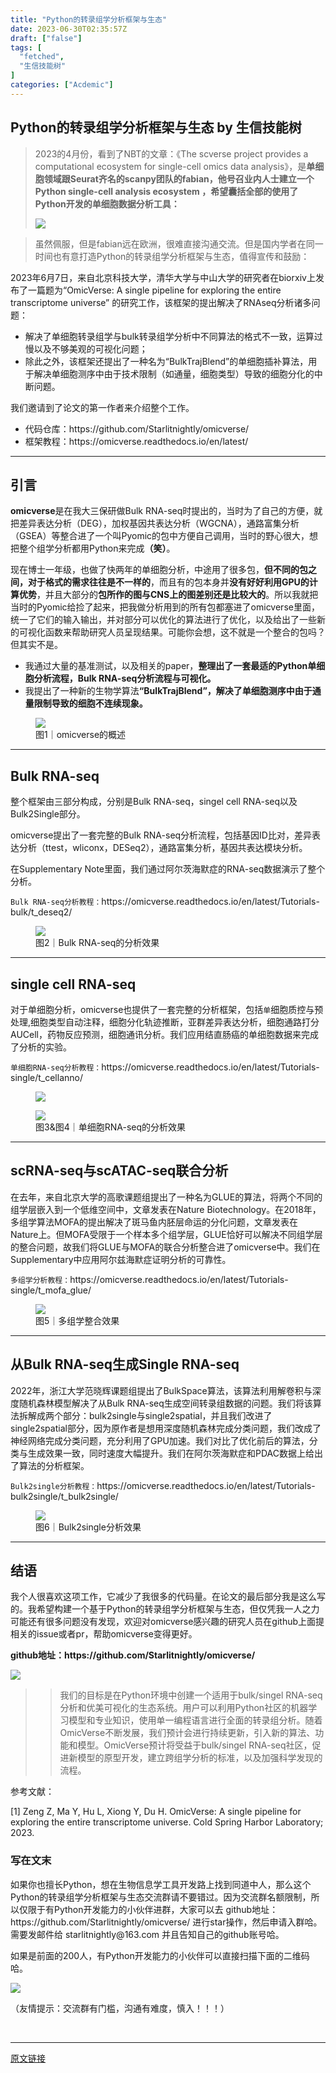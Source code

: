 ```yaml
---
title: "Python的转录组学分析框架与生态"
date: 2023-06-30T02:35:57Z
draft: ["false"]
tags: [
  "fetched",
  "生信技能树"
]
categories: ["Acdemic"]
---
```

Python的转录组学分析框架与生态 by 生信技能树
------
<div><section data-tool="mdnice编辑器" data-website="https://www.mdnice.com"><blockquote data-tool="mdnice编辑器"><p>2023的4月份，看到了NBT的文章：《The scverse project provides a computational ecosystem for single-cell omics data analysis》，是<strong>单细胞领域跟Seurat齐名的scanpy团队的fabian，他号召业内人士建立一个 Python single-cell analysis ecosystem ，希望囊括全部的使用了Python开发的单细胞数据分析工具：</strong></p><p><img data-galleryid="" data-ratio="0.7145631067961165" data-s="300,640" data-src="https://mmbiz.qpic.cn/mmbiz_png/cZNhZQ6j4wwxkUGz7SOz2zKw1q2aapZpdNeL05gb8pY5L59YOoNkzeiaibdic0dQ93JHIicicbibxMiaYnd0nvYBRDTqQ/640?wx_fmt=png" data-type="png" data-w="1030" src="https://mmbiz.qpic.cn/mmbiz_png/cZNhZQ6j4wwxkUGz7SOz2zKw1q2aapZpdNeL05gb8pY5L59YOoNkzeiaibdic0dQ93JHIicicbibxMiaYnd0nvYBRDTqQ/640?wx_fmt=png"></p></blockquote><blockquote data-tool="mdnice编辑器">虽然佩服，但是fabian远在欧洲，很难直接沟通交流。但是国内学者在同一时间也有意打造Python的转录组学分析框架与生态，值得宣传和鼓励：<span></span></blockquote></section><p data-tool="mdnice编辑器">2023年6月7日，来自北京科技大学，清华大学与中山大学的研究者在biorxiv上发布了一篇题为“OmicVerse: A single pipeline for exploring the entire transcriptome universe” 的研究工作，<span>该框架的提出解决了RNAseq分析诸多问题：</span></p><ul data-tool="mdnice编辑器"><li><section><span>解决了单细胞转录组学与bulk转录组学分析中不同算法的格式不一致，运算过慢以及不够美观的可视化问题；</span></section></li><li><section><span>除此之外，该框架还提出了一种名为“BulkTrajBlend”的单细胞插补算法，用于解决单细胞测序中由于技术限制（如通量，细胞类型）导致的细胞分化的中断问题。</span></section></li></ul><p data-tool="mdnice编辑器">我们邀请到了论文的第一作者来介绍整个工作。</p><ul data-tool="mdnice编辑器"><li><section>代码仓库：https://github.com/Starlitnightly/omicverse/</section></li><li><section>框架教程：https://omicverse.readthedocs.io/en/latest/</section></li></ul><hr data-tool="mdnice编辑器"><h2 data-tool="mdnice编辑器"><span>引言</span></h2><p data-tool="mdnice编辑器"><span><strong>omicverse</strong></span>是在我大三保研做Bulk RNA-seq时提出的，当时为了自己的方便，就把差异表达分析（DEG），加权基因共表达分析（WGCNA），通路富集分析（GSEA）等整合进了一个叫Pyomic的包中方便自己调用，当时的野心很大，想把整个组学分析都用Python来完成<strong>（笑）</strong>。</p><p data-tool="mdnice编辑器">现在博士一年级，也做了快两年的单细胞分析，中途用了很多包，<strong>但不同的包之间，对于格式的需求往往是不一样的</strong>，而且有的包本身并<strong>没有好好利用GPU的计算优势</strong>，并且大部分的<strong>包所作的图与CNS上的图差别还是比较大的</strong>。所以我就把当时的Pyomic给捡了起来，把我做分析用到的所有包都塞进了omicverse里面，统一了它们的输入输出，并对部分可以优化的算法进行了优化，以及给出了一些新的可视化函数来帮助研究人员呈现结果。可能你会想，这不就是一个整合的包吗？但其实不是。</p><ul data-tool="mdnice编辑器"><li><section>我通过大量的基准测试，以及相关的paper，<strong>整理出了一套最适的Python单细胞分析流程，Bulk RNA-seq分析流程与可视化。</strong></section></li><li><section>我提出了一种新的生物学算法<strong>“BulkTrajBlend”，解决了单细胞测序中由于通量限制导致的细胞不连续现象。</strong></section></li></ul><figure data-tool="mdnice编辑器"><img data-backh="274" data-backw="474" data-ratio="0.5787037037037037" data-src="https://mmbiz.qpic.cn/sz_mmbiz_png/UGxk62Z8n3QHGW7ib5P0WAZYibnUrjysYngu7pnUkWib6qIBxZtGZLlufiaXBaD8jXpVIO9VLibroJUfU55ibMLRMyKg/640?wx_fmt=png&amp;wxfrom=5&amp;wx_lazy=1&amp;wx_co=1" data-type="png" data-w="1080" src="https://mmbiz.qpic.cn/sz_mmbiz_png/UGxk62Z8n3QHGW7ib5P0WAZYibnUrjysYngu7pnUkWib6qIBxZtGZLlufiaXBaD8jXpVIO9VLibroJUfU55ibMLRMyKg/640?wx_fmt=png&amp;wxfrom=5&amp;wx_lazy=1&amp;wx_co=1"><figcaption>图1｜omicverse的概述</figcaption></figure><hr data-tool="mdnice编辑器"><h2 data-tool="mdnice编辑器"><span>Bulk RNA-seq</span></h2><p data-tool="mdnice编辑器">整个框架由三部分构成，分别是Bulk RNA-seq，singel cell RNA-seq以及Bulk2Single部分。</p><p data-tool="mdnice编辑器">omicverse提出了一套完整的Bulk RNA-seq分析流程，包括基因ID比对，差异表达分析（ttest，wliconx，DESeq2），通路富集分析，基因共表达模块分析。</p><p data-tool="mdnice编辑器">在Supplementary Note里面，我们通过阿尔茨海默症的RNA-seq数据演示了整个分析。</p><p data-tool="mdnice编辑器"><code>Bulk RNA-seq分析教程：</code>https://omicverse.readthedocs.io/en/latest/Tutorials-bulk/t_deseq2/</p><figure data-tool="mdnice编辑器"><img data-backh="340" data-backw="474" data-ratio="0.7175925925925926" data-src="https://mmbiz.qpic.cn/sz_mmbiz_png/UGxk62Z8n3QHGW7ib5P0WAZYibnUrjysYnAc8DWmS5f43oMzhb4BblJEu50za7aDoEv6YKFGYky9OImXH122dzCQ/640?wx_fmt=png&amp;wxfrom=5&amp;wx_lazy=1&amp;wx_co=1" data-type="png" data-w="1080" src="https://mmbiz.qpic.cn/sz_mmbiz_png/UGxk62Z8n3QHGW7ib5P0WAZYibnUrjysYnAc8DWmS5f43oMzhb4BblJEu50za7aDoEv6YKFGYky9OImXH122dzCQ/640?wx_fmt=png&amp;wxfrom=5&amp;wx_lazy=1&amp;wx_co=1"><figcaption>图2｜Bulk RNA-seq的分析效果</figcaption></figure><hr data-tool="mdnice编辑器"><h2 data-tool="mdnice编辑器"><span>single cell RNA-seq</span></h2><p data-tool="mdnice编辑器">对于单细胞分析，omicverse也提供了一套完整的分析框架，包括<code>单</code>细胞质控与预处理,细胞类型自动注释，细胞分化轨迹推断，亚群差异表达分析，细胞通路打分AUCell，药物反应预测，细胞通讯分析。我们应用结直肠癌的单细胞数据来完成了分析的实验。</p><p data-tool="mdnice编辑器"><code>单细胞RNA-seq分析教程：</code>https://omicverse.readthedocs.io/en/latest/Tutorials-single/t_cellanno/</p><figure data-tool="mdnice编辑器"><img data-backh="259" data-backw="474" data-ratio="0.5453703703703704" data-src="https://mmbiz.qpic.cn/sz_mmbiz_png/UGxk62Z8n3QHGW7ib5P0WAZYibnUrjysYn464LxIEyUtu27qiaibt6HRWADB53ascFXicGRN73uliaXrjA9MYaVx6c2w/640?wx_fmt=png&amp;wxfrom=5&amp;wx_lazy=1&amp;wx_co=1" data-type="png" data-w="1080" src="https://mmbiz.qpic.cn/sz_mmbiz_png/UGxk62Z8n3QHGW7ib5P0WAZYibnUrjysYn464LxIEyUtu27qiaibt6HRWADB53ascFXicGRN73uliaXrjA9MYaVx6c2w/640?wx_fmt=png&amp;wxfrom=5&amp;wx_lazy=1&amp;wx_co=1"></figure><figure data-tool="mdnice编辑器"><img data-backh="397" data-backw="474" data-ratio="0.837037037037037" data-src="https://mmbiz.qpic.cn/sz_mmbiz_png/UGxk62Z8n3QHGW7ib5P0WAZYibnUrjysYnUJz03vNdNXPViaNOibRKeX0GJcXicU6to7MmosibuPE2ubI6jOp3mPhyZQ/640?wx_fmt=png&amp;wxfrom=5&amp;wx_lazy=1&amp;wx_co=1" data-type="png" data-w="1080" src="https://mmbiz.qpic.cn/sz_mmbiz_png/UGxk62Z8n3QHGW7ib5P0WAZYibnUrjysYnUJz03vNdNXPViaNOibRKeX0GJcXicU6to7MmosibuPE2ubI6jOp3mPhyZQ/640?wx_fmt=png&amp;wxfrom=5&amp;wx_lazy=1&amp;wx_co=1"><figcaption>图3&amp;图4｜单细胞RNA-seq的分析效果</figcaption></figure><hr data-tool="mdnice编辑器"><h2 data-tool="mdnice编辑器"><span>scRNA-seq与scATAC-seq联合分析</span></h2><p data-tool="mdnice编辑器">在去年，来自北京大学的高歌课题组提出了一种名为GLUE的算法，将两个不同的组学层嵌入到一个低维空间中，文章发表在Nature Biotechnology。在2018年，多组学算法MOFA的提出解决了斑马鱼内胚层命运的分化问题，文章发表在Nature上。但MOFA受限于一个样本多个组学层，GLUE恰好可以解决不同组学层的整合问题，故我们将GLUE与MOFA的联合分析整合进了omicverse中。我们在Supplementary中应用阿尔兹海默症证明分析的可靠性。</p><p data-tool="mdnice编辑器"><code>多组学分析教程：</code>https://omicverse.readthedocs.io/en/latest/Tutorials-single/t_mofa_glue/</p><figure data-tool="mdnice编辑器"><img data-backh="285" data-backw="474" data-ratio="0.6018518518518519" data-src="https://mmbiz.qpic.cn/sz_mmbiz_png/UGxk62Z8n3QHGW7ib5P0WAZYibnUrjysYn6LzyKHm3VQHibZlm7avHqY1qyICzrEgbbRWIEhibjjumev9iawwWQJbYA/640?wx_fmt=png&amp;wxfrom=5&amp;wx_lazy=1&amp;wx_co=1" data-type="png" data-w="1080" src="https://mmbiz.qpic.cn/sz_mmbiz_png/UGxk62Z8n3QHGW7ib5P0WAZYibnUrjysYn6LzyKHm3VQHibZlm7avHqY1qyICzrEgbbRWIEhibjjumev9iawwWQJbYA/640?wx_fmt=png&amp;wxfrom=5&amp;wx_lazy=1&amp;wx_co=1"><figcaption>图5｜多组学整合效果</figcaption></figure><hr data-tool="mdnice编辑器"><h2 data-tool="mdnice编辑器"><span>从Bulk RNA-seq生成Single RNA-seq</span></h2><p data-tool="mdnice编辑器">2022年，浙江大学范晓辉课题组提出了BulkSpace算法，该算法利用解卷积与深度随机森林模型解决了从Bulk RNA-seq生成空间转录组数据的问题。我们将该算法拆解成两个部分：bulk2single与single2spatial，并且我们改进了single2spatial部分，因为原作者是想用深度随机森林完成分类问题，我们改成了神经网络完成分类问题，充分利用了GPU加速。我们对比了优化前后的算法，分类与生成效果一致，同时速度大幅提升。我们在阿尔茨海默症和PDAC数据上给出了算法的分析框架。</p><p data-tool="mdnice编辑器"><code>Bulk2single分析教程：</code>https://omicverse.readthedocs.io/en/latest/Tutorials-bulk2single/t_bulk2single/</p><figure data-tool="mdnice编辑器"><img data-backh="353" data-backw="474" data-ratio="0.7444444444444445" data-src="https://mmbiz.qpic.cn/sz_mmbiz_png/UGxk62Z8n3QHGW7ib5P0WAZYibnUrjysYne3qcvdic8icylAH0OXKSUdEgkzIYtwrcUDSl5m8MHmOALgycWgN5LicWw/640?wx_fmt=png&amp;wxfrom=5&amp;wx_lazy=1&amp;wx_co=1" data-type="png" data-w="1080" src="https://mmbiz.qpic.cn/sz_mmbiz_png/UGxk62Z8n3QHGW7ib5P0WAZYibnUrjysYne3qcvdic8icylAH0OXKSUdEgkzIYtwrcUDSl5m8MHmOALgycWgN5LicWw/640?wx_fmt=png&amp;wxfrom=5&amp;wx_lazy=1&amp;wx_co=1"><figcaption>图6｜Bulk2single分析效果</figcaption></figure><hr data-tool="mdnice编辑器"><h2 data-tool="mdnice编辑器"><span>结语</span></h2><p data-tool="mdnice编辑器">我个人很喜欢这项工作，它减少了我很多的代码量。在论文的最后部分我是这么写的。我希望构建一个基于Python的转录组学分析框架与生态，但仅凭我一人之力可能还有很多问题没有发现，欢迎对omicverse感兴趣的研究人员在github上面提相关的issue或者pr，帮助omicverse变得更好。</p><p data-tool="mdnice编辑器"><span><strong>github地址：https://github.com/Starlitnightly/omicverse/</strong></span></p><p><img data-galleryid="" data-ratio="0.6648148148148149" data-s="300,640" data-src="https://mmbiz.qpic.cn/mmbiz_png/cZNhZQ6j4wwxkUGz7SOz2zKw1q2aapZpy07ybq1egMbduLQnHp5SpdSfarW0icmjg3jmTJibAWrt9iaib1Tp4icKAsg/640?wx_fmt=png" data-type="png" data-w="1080" src="https://mmbiz.qpic.cn/mmbiz_png/cZNhZQ6j4wwxkUGz7SOz2zKw1q2aapZpy07ybq1egMbduLQnHp5SpdSfarW0icmjg3jmTJibAWrt9iaib1Tp4icKAsg/640?wx_fmt=png"></p><blockquote data-tool="mdnice编辑器"><blockquote><p>我们的目标是在Python环境中创建一个适用于bulk/singel RNA-seq分析和优美可视化的生态系统。用户可以利用Python社区的机器学习模型和专业知识，使用单一编程语言进行全面的转录组分析。随着OmicVerse不断发展，我们预计会进行持续更新，引入新的算法、功能和模型。OmicVerse预计将受益于bulk/singel RNA-seq社区，促进新模型的原型开发，建立跨组学分析的标准，以及加强科学发现的流程。</p></blockquote></blockquote><p data-tool="mdnice编辑器">参考文献：</p><p data-tool="mdnice编辑器">[1] Zeng Z, Ma Y, Hu L, Xiong Y, Du H. OmicVerse: A single pipeline for exploring the entire transcriptome universe. Cold Spring Harbor Laboratory; 2023.</p><section data-tool="mdnice编辑器" data-website="https://www.mdnice.com"><h3 data-tool="mdnice编辑器"><span></span>写在文末<span></span></h3><p data-tool="mdnice编辑器">如果你也擅长Python，想在生物信息学工具开发路上找到同道中人，那么这个Python的转录组学分析框架与生态交流群请不要错过。因为交流群名额限制，所以仅限于有Python开发能力的小伙伴进群，大家可以去 github地址：https://github.com/Starlitnightly/omicverse/ 进行star操作，然后申请入群哈。需要发邮件给 starlitnightly@163.com 并且告知自己的github账号哈。</p><p data-tool="mdnice编辑器">如果是前面的200人，有Python开发能力的小伙伴可以直接扫描下面的二维码哈。</p><p><img data-galleryid="" data-ratio="1.1917808219178083" data-s="300,640" data-src="https://mmbiz.qpic.cn/mmbiz_png/cZNhZQ6j4wwxkUGz7SOz2zKw1q2aapZp2sQvpsRjRDqJpd6L2KTWTziaruRqBUre5uKxFyUcQELZXLSFmCLvEwA/640?wx_fmt=png" data-type="png" data-w="292" src="https://mmbiz.qpic.cn/mmbiz_png/cZNhZQ6j4wwxkUGz7SOz2zKw1q2aapZp2sQvpsRjRDqJpd6L2KTWTziaruRqBUre5uKxFyUcQELZXLSFmCLvEwA/640?wx_fmt=png"></p><p data-tool="mdnice编辑器">（友情提示：交流群有门槛，沟通有难度，慎入！！！）<br></p></section><p><br></p><p><mp-style-type data-value="3"></mp-style-type></p></div>  
<hr>
<a href="https://mp.weixin.qq.com/s/vq9dBOH_qDZlg-7hLsu9Dg",target="_blank" rel="noopener noreferrer">原文链接</a>
